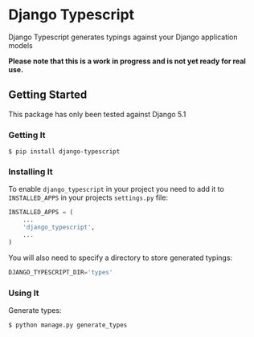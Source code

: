 # Django Typescript

Django Typescript generates typings against your Django application models

**Please note that this is a work in progress and is not yet ready for real use.**

## Getting Started

This package has only been tested against Django 5.1

### Getting It

    $ pip install django-typescript

### Installing It

To enable `django_typescript` in your project you need to add it to `INSTALLED_APPS` in your projects
`settings.py` file:

```python
INSTALLED_APPS = (
    ...
    'django_typescript',
    ...
)
```
    
You will also need to specify a directory to store generated typings:

```python
DJANGO_TYPESCRIPT_DIR='types'
```


### Using It

Generate types:

    $ python manage.py generate_types